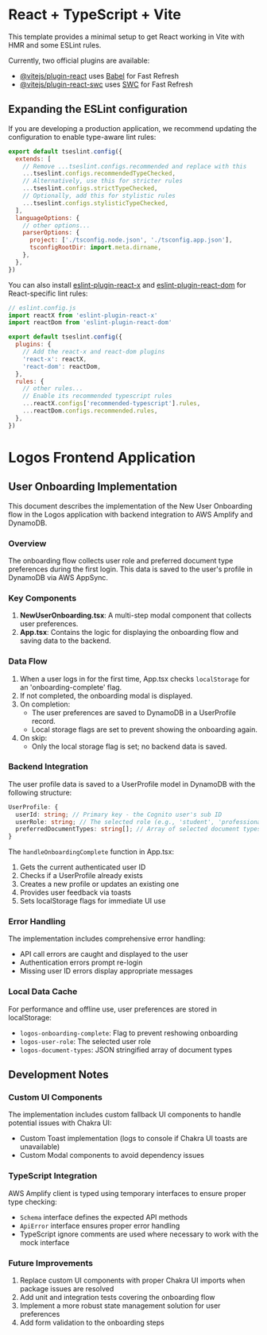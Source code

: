 # React + TypeScript + Vite

This template provides a minimal setup to get React working in Vite with HMR and some ESLint rules.

Currently, two official plugins are available:

- [@vitejs/plugin-react](https://github.com/vitejs/vite-plugin-react/blob/main/packages/plugin-react) uses [Babel](https://babeljs.io/) for Fast Refresh
- [@vitejs/plugin-react-swc](https://github.com/vitejs/vite-plugin-react/blob/main/packages/plugin-react-swc) uses [SWC](https://swc.rs/) for Fast Refresh

## Expanding the ESLint configuration

If you are developing a production application, we recommend updating the configuration to enable type-aware lint rules:

```js
export default tseslint.config({
  extends: [
    // Remove ...tseslint.configs.recommended and replace with this
    ...tseslint.configs.recommendedTypeChecked,
    // Alternatively, use this for stricter rules
    ...tseslint.configs.strictTypeChecked,
    // Optionally, add this for stylistic rules
    ...tseslint.configs.stylisticTypeChecked,
  ],
  languageOptions: {
    // other options...
    parserOptions: {
      project: ['./tsconfig.node.json', './tsconfig.app.json'],
      tsconfigRootDir: import.meta.dirname,
    },
  },
})
```

You can also install [eslint-plugin-react-x](https://github.com/Rel1cx/eslint-react/tree/main/packages/plugins/eslint-plugin-react-x) and [eslint-plugin-react-dom](https://github.com/Rel1cx/eslint-react/tree/main/packages/plugins/eslint-plugin-react-dom) for React-specific lint rules:

```js
// eslint.config.js
import reactX from 'eslint-plugin-react-x'
import reactDom from 'eslint-plugin-react-dom'

export default tseslint.config({
  plugins: {
    // Add the react-x and react-dom plugins
    'react-x': reactX,
    'react-dom': reactDom,
  },
  rules: {
    // other rules...
    // Enable its recommended typescript rules
    ...reactX.configs['recommended-typescript'].rules,
    ...reactDom.configs.recommended.rules,
  },
})
```

# Logos Frontend Application

## User Onboarding Implementation

This document describes the implementation of the New User Onboarding flow in the Logos application with backend integration to AWS Amplify and DynamoDB.

### Overview

The onboarding flow collects user role and preferred document type preferences during the first login. This data is saved to the user's profile in DynamoDB via AWS AppSync.

### Key Components

1. **NewUserOnboarding.tsx**: A multi-step modal component that collects user preferences.
2. **App.tsx**: Contains the logic for displaying the onboarding flow and saving data to the backend.

### Data Flow

1. When a user logs in for the first time, App.tsx checks `localStorage` for an 'onboarding-complete' flag.
2. If not completed, the onboarding modal is displayed.
3. On completion:
   - The user preferences are saved to DynamoDB in a UserProfile record.
   - Local storage flags are set to prevent showing the onboarding again.
4. On skip:
   - Only the local storage flag is set; no backend data is saved.

### Backend Integration

The user profile data is saved to a UserProfile model in DynamoDB with the following structure:

```typescript
UserProfile: {
  userId: string; // Primary key - the Cognito user's sub ID
  userRole: string; // The selected role (e.g., 'student', 'professional')
  preferredDocumentTypes: string[]; // Array of selected document types
}
```

The `handleOnboardingComplete` function in App.tsx:
1. Gets the current authenticated user ID
2. Checks if a UserProfile already exists
3. Creates a new profile or updates an existing one
4. Provides user feedback via toasts
5. Sets localStorage flags for immediate UI use

### Error Handling

The implementation includes comprehensive error handling:
- API call errors are caught and displayed to the user
- Authentication errors prompt re-login
- Missing user ID errors display appropriate messages

### Local Data Cache

For performance and offline use, user preferences are stored in localStorage:
- `logos-onboarding-complete`: Flag to prevent reshowing onboarding
- `logos-user-role`: The selected user role
- `logos-document-types`: JSON stringified array of document types

## Development Notes

### Custom UI Components

The implementation includes custom fallback UI components to handle potential issues with Chakra UI:
- Custom Toast implementation (logs to console if Chakra UI toasts are unavailable)
- Custom Modal components to avoid dependency issues

### TypeScript Integration

AWS Amplify client is typed using temporary interfaces to ensure proper type checking:
- `Schema` interface defines the expected API methods
- `ApiError` interface ensures proper error handling
- TypeScript ignore comments are used where necessary to work with the mock interface

### Future Improvements

1. Replace custom UI components with proper Chakra UI imports when package issues are resolved
2. Add unit and integration tests covering the onboarding flow
3. Implement a more robust state management solution for user preferences
4. Add form validation to the onboarding steps
